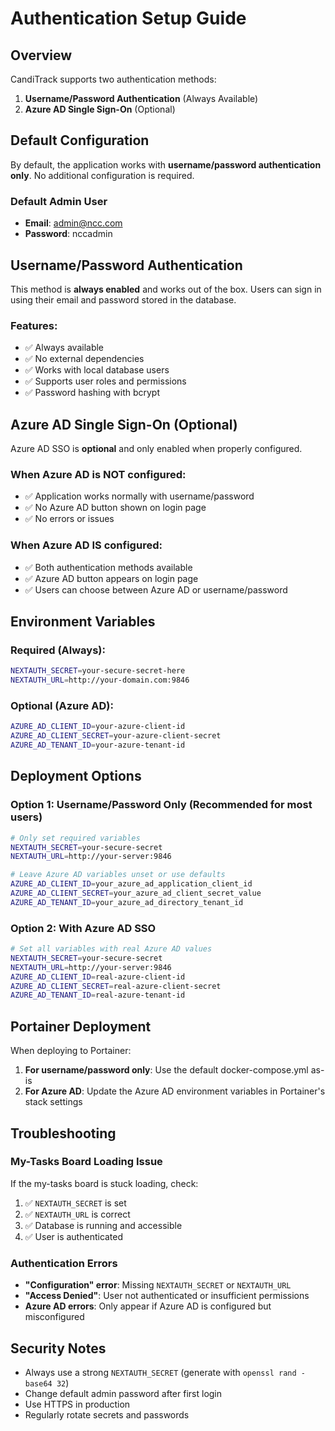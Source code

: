 # Authentication Setup Guide

## Overview

CandiTrack supports two authentication methods:
1. **Username/Password Authentication** (Always Available)
2. **Azure AD Single Sign-On** (Optional)

## Default Configuration

By default, the application works with **username/password authentication only**. No additional configuration is required.

### Default Admin User
- **Email**: admin@ncc.com
- **Password**: nccadmin

## Username/Password Authentication

This method is **always enabled** and works out of the box. Users can sign in using their email and password stored in the database.

### Features:
- ✅ Always available
- ✅ No external dependencies
- ✅ Works with local database users
- ✅ Supports user roles and permissions
- ✅ Password hashing with bcrypt

## Azure AD Single Sign-On (Optional)

Azure AD SSO is **optional** and only enabled when properly configured.

### When Azure AD is NOT configured:
- ✅ Application works normally with username/password
- ✅ No Azure AD button shown on login page
- ✅ No errors or issues

### When Azure AD IS configured:
- ✅ Both authentication methods available
- ✅ Azure AD button appears on login page
- ✅ Users can choose between Azure AD or username/password

## Environment Variables

### Required (Always):
```bash
NEXTAUTH_SECRET=your-secure-secret-here
NEXTAUTH_URL=http://your-domain.com:9846
```

### Optional (Azure AD):
```bash
AZURE_AD_CLIENT_ID=your-azure-client-id
AZURE_AD_CLIENT_SECRET=your-azure-client-secret
AZURE_AD_TENANT_ID=your-azure-tenant-id
```

## Deployment Options

### Option 1: Username/Password Only (Recommended for most users)
```bash
# Only set required variables
NEXTAUTH_SECRET=your-secure-secret
NEXTAUTH_URL=http://your-server:9846

# Leave Azure AD variables unset or use defaults
AZURE_AD_CLIENT_ID=your_azure_ad_application_client_id
AZURE_AD_CLIENT_SECRET=your_azure_ad_client_secret_value
AZURE_AD_TENANT_ID=your_azure_ad_directory_tenant_id
```

### Option 2: With Azure AD SSO
```bash
# Set all variables with real Azure AD values
NEXTAUTH_SECRET=your-secure-secret
NEXTAUTH_URL=http://your-server:9846
AZURE_AD_CLIENT_ID=real-azure-client-id
AZURE_AD_CLIENT_SECRET=real-azure-client-secret
AZURE_AD_TENANT_ID=real-azure-tenant-id
```

## Portainer Deployment

When deploying to Portainer:

1. **For username/password only**: Use the default docker-compose.yml as-is
2. **For Azure AD**: Update the Azure AD environment variables in Portainer's stack settings

## Troubleshooting

### My-Tasks Board Loading Issue
If the my-tasks board is stuck loading, check:
1. ✅ `NEXTAUTH_SECRET` is set
2. ✅ `NEXTAUTH_URL` is correct
3. ✅ Database is running and accessible
4. ✅ User is authenticated

### Authentication Errors
- **"Configuration" error**: Missing `NEXTAUTH_SECRET` or `NEXTAUTH_URL`
- **"Access Denied"**: User not authenticated or insufficient permissions
- **Azure AD errors**: Only appear if Azure AD is configured but misconfigured

## Security Notes

- Always use a strong `NEXTAUTH_SECRET` (generate with `openssl rand -base64 32`)
- Change default admin password after first login
- Use HTTPS in production
- Regularly rotate secrets and passwords 